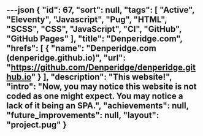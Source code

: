 ---json
{
  "id": 67,
  "sort": null,
  "tags": [
    "Active",
    "Eleventy",
    "Javascript",
    "Pug",
    "HTML",
    "SCSS",
    "CSS",
    "JavaScript",
    "CI",
    "GitHub",
    "GitHub Pages"
  ],
  "title": "Denperidge.com",
  "hrefs": [
    {
      "name": "Denperidge.com (denperidge.github.io)",
      "url": "https://github.com/Denperidge/denperidge.github.io"
    }
  ],
  "description": "This website!",
  "intro": "Now, you may notice this website is not coded as one might expect. You may notice a lack of it being an SPA.",
  "achievements": null,
  "future_improvements": null,
  "layout": "project.pug"
}
---